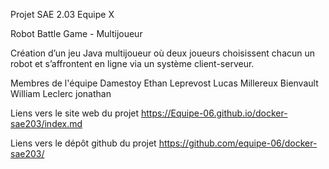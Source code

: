 Projet SAE 2.03 Equipe X

Robot Battle Game - Multijoueur

Création d’un jeu Java multijoueur où deux joueurs choisissent chacun un robot et s’affrontent en ligne via un système client-serveur.

Membres de l'équipe
Damestoy  Ethan
Leprevost Lucas
Millereux Bienvault William
Leclerc   jonathan

Liens vers le site web du projet
https://Equipe-06.github.io/docker-sae203/index.md

Liens vers le dépôt github du projet
https://github.com/equipe-06/docker-sae203/
